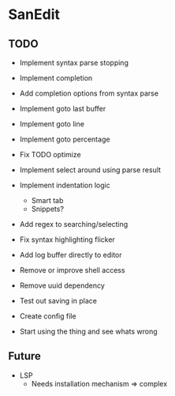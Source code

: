 # SanEdit

## TODO

* Implement syntax parse stopping
* Implement completion
* Add completion options from syntax parse
* Implement goto last buffer
* Implement goto line
* Implement goto percentage
* Fix TODO optimize
* Implement select around using parse result
* Implement indentation logic
    * Smart tab
    * Snippets?

* Add regex to searching/selecting
* Fix syntax highlighting flicker

* Add log buffer directly to editor
* Remove or improve shell access
* Remove uuid dependency
* Test out saving in place
* Create config file

* Start using the thing and see whats wrong

## Future

* LSP
    * Needs installation mechanism => complex

